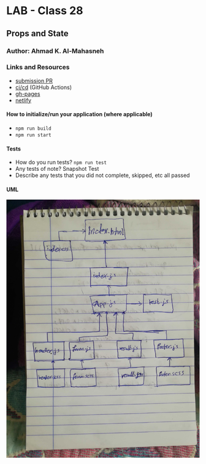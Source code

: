 # LAB - Class 28

## Props and State

### Author: Ahmad K. Al-Mahasneh

### Links and Resources

- [submission PR](https://github.com/401-advanced-javascript-AhmadK/props-and-state/pull/2)
- [ci/cd](https://github.com/401-advanced-javascript-AhmadK/props-and-state/actions) (GitHub Actions)
- [gh-pages](https://401-advanced-javascript-ahmadk.github.io/props-and-state/)
- [netlify]()

#### How to initialize/run your application (where applicable)

- `npm run build`
- `npm run start`

#### Tests

- How do you run tests?
    `npm run test`
- Any tests of note?
    Snapshot Test
- Describe any tests that you did not complete, skipped, etc
    all passed

#### UML

![props-and-state.](assets/props-and-state.jpg)
